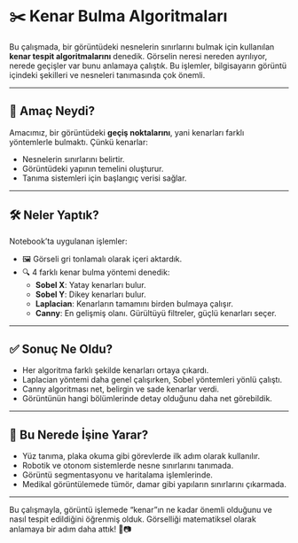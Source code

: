 
# ✂️ Kenar Bulma Algoritmaları

Bu çalışmada, bir görüntüdeki nesnelerin sınırlarını bulmak için kullanılan **kenar tespit algoritmalarını** denedik. Görselin neresi nereden ayrılıyor, nerede geçişler var bunu anlamaya çalıştık. Bu işlemler, bilgisayarın görüntü içindeki şekilleri ve nesneleri tanımasında çok önemli.

---

## 🎯 Amaç Neydi?

Amacımız, bir görüntüdeki **geçiş noktalarını**, yani kenarları farklı yöntemlerle bulmaktı. Çünkü kenarlar:
- Nesnelerin sınırlarını belirtir.
- Görüntüdeki yapının temelini oluşturur.
- Tanıma sistemleri için başlangıç verisi sağlar.

---

## 🛠️ Neler Yaptık?

Notebook’ta uygulanan işlemler:

- 🖼️ Görseli gri tonlamalı olarak içeri aktardık.
- 🔍 4 farklı kenar bulma yöntemi denedik:
  - **Sobel X**: Yatay kenarları bulur.
  - **Sobel Y**: Dikey kenarları bulur.
  - **Laplacian**: Kenarların tamamını birden bulmaya çalışır.
  - **Canny**: En gelişmiş olanı. Gürültüyü filtreler, güçlü kenarları seçer.

---

## ✅ Sonuç Ne Oldu?

- Her algoritma farklı şekilde kenarları ortaya çıkardı.
- Laplacian yöntemi daha genel çalışırken, Sobel yöntemleri yönlü çalıştı.
- Canny algoritması net, belirgin ve sade kenarlar verdi.
- Görüntünün hangi bölümlerinde detay olduğunu daha net görebildik.

---

## 📌 Bu Nerede İşine Yarar?

- Yüz tanıma, plaka okuma gibi görevlerde ilk adım olarak kullanılır.
- Robotik ve otonom sistemlerde nesne sınırlarını tanımada.
- Görüntü segmentasyonu ve haritalama işlemlerinde.
- Medikal görüntülemede tümör, damar gibi yapıların sınırlarını çıkarmada.

---

Bu çalışmayla, görüntü işlemede “kenar”ın ne kadar önemli olduğunu ve nasıl tespit edildiğini öğrenmiş olduk. Görselliği matematiksel olarak anlamaya bir adım daha attık! 🧠📷
